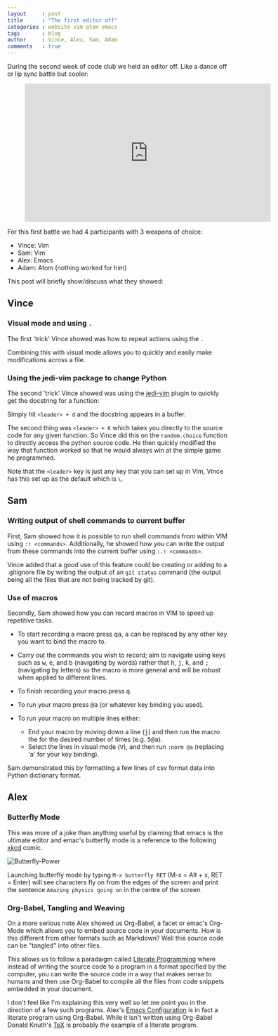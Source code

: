 ```yaml
---
layout     : post
title      : "The first editor off"
categories : website vim atom emacs
tags       : blog
author     : Vince, Alex, Sam, Adam
comments   : true
---
```


During the second week of code club we held an editor off. Like a dance off or
lip sync battle but cooler:


<div class="video">
    <figure>
    <iframe width="560" height="315" src="https://www.youtube.com/embed/HvRypx1lbR4" frameborder="0" allowfullscreen></iframe>
    </figure>
</div>

For this first battle we had 4 participants with 3 weapons of choice:

- Vince: Vim
- Sam: Vim
- Alex: Emacs
- Adam: Atom (nothing worked for him)

This post will briefly show/discuss what they showed:

## Vince

### Visual mode and using `.`

The first 'trick' Vince showed was how to repeat actions using the `.`

Combining this with visual mode allows you to quickly and easily make modifications across a file.

### Using the jedi-vim package to change Python

The second 'trick' Vince showed was using the
[jedi-vim](https://github.com/davidhalter/jedi-vim) plugin to quickly get the
docstring for a function:

Simply hit `<leader> + d` and the docstring appears in a buffer.

The second thing was `<leader> + K` which takes you directly to the source code
for any given function. So Vince did this on the `random.choice` function to
directly access the python source code. He then quickly modified the way that
function worked so that he would always win at the simple game he programmed.

Note that the `<leader>` key is just any key that you can set up in Vim, Vince
has this set up as the default which is `\`.


## Sam

### Writing output of shell commands to current buffer

First, Sam showed how it is possible to run shell commands from within VIM using `:! <commands>`.
Additionally, he showed how you can write the output from these commands into the current buffer using `:.! <commands>`.

Vince added that a good use of this feature could be creating or adding to a .gitignore file by writing the output of an `git status` command (the output being all the files that are not being tracked by git).

### Use of macros

Secondly, Sam showed how you can record macros in VIM to speed up repetitive tasks.

* To start recording a macro press <kbd>q</kbd><kbd>a</kbd>, <kbd>a</kbd> can be replaced by any other key you want to bind the macro to.
* Carry out the commands you wish to record; aim to navigate using keys such as <kbd>w</kbd>, <kbd>e</kbd>, and <kbd>b</kbd> (navigating by words) rather that <kbd>h</kbd>, <kbd>j</kbd>, <kbd>k</kbd>, and <kbd>;</kbd> (navigating by letters) so the macro is more general and will be robust when applied to different lines.
* To finish recording your macro press <kbd>q</kbd>.

* To run your macro press <kbd>@</kbd><kbd>a</kbd> (or whatever key binding you used).

* To run your macro on multiple lines either:
  * End your macro by moving down a line (<kbd>j</kbd>) and then run the macro the for the desired number of times (e.g. <kbd>5</kbd><kbd>@</kbd><kbd>a</kbd>).
  * Select the lines in visual mode (<kbd>V</kbd>), and then run `:norm @a` (replacing 'a' for your key binding).

Sam demonstrated this by formatting a few lines of csv format data into Python dictionary format.

## Alex

### Butterfly Mode

This was more of a joke than anything useful by claiming that emacs is the ultimate editor and emac's
butterfly mode is a reference to the following [xkcd][xkcd] comic.

![Butterfly-Power](http://imgs.xkcd.com/comics/real_programmers.png)

Launching butterfly mode by typing ```M-x butterfly RET``` (M-x = Alt + x, RET = Enter) will see characters
fly on from the edges of the screen and print the sentence ```Amazing physics going on``` in the centre of the
screen.

### Org-Babel, Tangling and Weaving

On a more serious note Alex showed us Org-Babel, a facet or emac's Org-Mode which allows you to embed source code
in your documents. How is this different from other formats such as Markdown? Well this source code can be
"tangled" into other files.

This allows us to follow a paradaigm called
[Literate Programming][Literate]
where instead of writing the source code to a program in a format specified by the computer, you can write the
source code in a way that makes sense to humans and then use Org-Babel to compile all the files from code
snippets embedded in your document.

I don't feel like I'm explaining this very well so let me point you in the direction of a few such programs.
Alex's [Emacs Configuration][Emacs]
is in fact a literate program using Org-Babel. While it isn't written using Org-Babel Donald Knuth's
[TeX][Tex] is probably _the_ example of a literate program.


[xkcd]: https://xkcd.com/378/
[literate]: https://en.wikipedia.org/wiki/Literate_programming
[Emacs]: https://raw.githubusercontent.com/alcarney/emacs.d/master/README.org
[Tex]: http://mirrors.ctan.org/systems/knuth/dist/tex/texbook.tex
